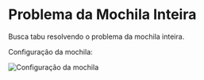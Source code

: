 Problema da Mochila Inteira
=======================

Busca tabu resolvendo o problema da mochila inteira.

Configuração da mochila:

![Configuração da mochila](https://github.com/marcoscastro/mochila_inteiro-busca_tabu/blob/master/configuracao_mochila.jpg)
